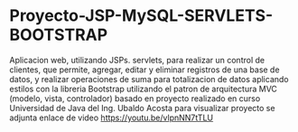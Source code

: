 # Proyecto-JSP-MySQL-SERVLETS-BOOTSTRAP
Aplicacion web, utilizando JSPs. servlets, para realizar un control de clientes, 
que permite, agregar, editar y eliminar registros de una base de datos,
y realizar operaciones de suma para totalizacion de datos
aplicando estilos con la libreria Bootstrap
utilizando el patron de arquitectura MVC (modelo, vista, controlador)
basado en proyecto realizado en curso Universidad de Java del Ing. Ubaldo Acosta
para visualizar proyecto se adjunta enlace de video https://youtu.be/vlpnNN7tTLU
